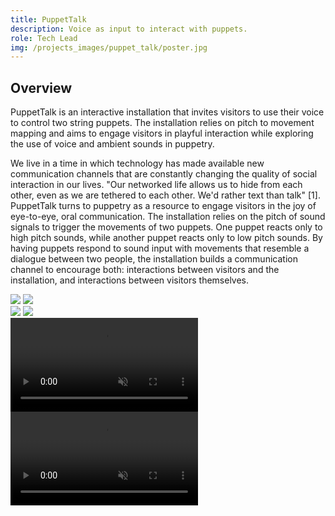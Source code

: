 ```yaml
---
title: PuppetTalk
description: Voice as input to interact with puppets.
role: Tech Lead
img: /projects_images/puppet_talk/poster.jpg
---
```


## Overview

PuppetTalk is an interactive installation that invites visitors to use their voice to control two string puppets. The installation relies on pitch to movement mapping and aims to engage visitors in playful interaction while exploring the use of voice and ambient sounds in puppetry.

We live in a time in which technology has made available new communication channels that are constantly changing the quality of social interaction in our lives. "Our networked life allows us to hide from each other, even as we are tethered to each other. We'd rather text than talk" [1]. PuppetTalk turns to puppetry as a resource to engage visitors in the joy of eye-to-eye, oral communication. The installation relies on the pitch of sound signals to trigger the movements of two puppets. One puppet reacts only to high pitch sounds, while another puppet reacts only to low pitch sounds. By having puppets respond to sound input with movements that resemble a dialogue between two people, the installation builds a communication channel to encourage both: interactions between visitors and the installation, and interactions between visitors themselves.

<div class="imgs">
<img src="/projects_images/puppet_talk/img_1.jpg">
<img src="/projects_images/puppet_talk/img_2.jpg">
</div>

<div class="imgs">
<img src="/projects_images/puppet_talk/img_3.jpg">
<img src="/projects_images/puppet_talk/img_4.jpg">
</div>

<div class="imgs">
	 <video class="border-gray border shadow-md p-0 m-0 outline-none" src="/projects_images/puppet_talk/video_1.mp4" crossorigin="anonymous" autoplay loop muted controls playsinline></video>
<video class="border-gray border shadow-md p-0 m-0 outline-none" src="/projects_images/puppet_talk/video_2.mp4" crossorigin="anonymous" autoplay loop muted controls playsinline></video>
</div>
